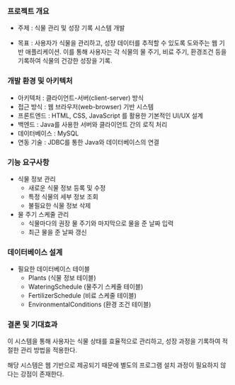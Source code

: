 ### 프로젝트 개요

* 주제 : 식물 관리 및 성장 기록 시스템 개발

* 목표 : 사용자가 식물을 관리하고, 성장 데이터를 추적할 수 있도록 도와주는 웹 기반 애플리케이션. 이를 통해 사용자는 각 식물의 물 주기, 비료 주기, 환경조건 등을 기록하여 식물의 건강한 성장을 기록.


### 개발 환경 및 아키텍처

* 아키텍처 : 클라이언트-서버(client-server) 방식
* 접근 방식 : 웹 브라우저(web-browser) 기반 시스템
* 프론트엔드 : HTML, CSS, JavaScript 를 활용한 기본적인 UI/UX 설계
* 백엔드 : Java를 사용한 서버와 클라이언트 간의 로직 처리
* 데이터베이스 : MySQL
* 연동 기술 : JDBC를 통한 Java와 데이터베이스의 연결


### 기능 요구사항
* 식물 정보 관리
  + 새로운 식물 정보 등록 및 수정
  + 특정 식물의 세부 정보 조회
  + 불필요한 식물 정보 삭제
* 물 주기 스케줄 관리
  + 식물마다의 권장 물 주기와 마지막으로 물을 준 날짜 입력
  + 최근 물을 준 날짜 갱신


### 데이터베이스 설계
* 필요한 데이터베이스 테이블
  + Plants (식물 정보 테이블)
  + WateringSchedule (물주기 스케줄 테이블)
  + FertilizerSchedule (비료 스케줄 테이블)
  + EnvironmentalConditions (환경 조건 테이블)
 

### 결론 및 기대효과

이 시스템을 통해 사용자는 식물 상태를 효율적으로 관리하고, 성장 과정을 기록하여 적절한 관리 방법을 적용한다.

해당 시스템은 웹 기반으로 제공되기 때문에 별도의 프로그램 설치 과정이 필요하지 않다는 강점이 존재한다. 
